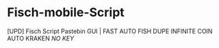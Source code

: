 # Fisch-mobile-Script
[UPD] Fisch Script Pastebin GUI | FAST AUTO FISH DUPE INFINITE COIN AUTO KRAKEN *NO KEY*

